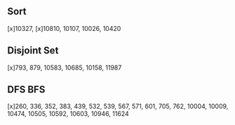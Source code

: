 ## Sort
[x]10327, [x]10810, 10107, 10026, 10420

## Disjoint Set
[x]793, 879, 10583, 10685, 10158, 11987

## DFS BFS
[x]260, 336, 352, 383, 439, 532, 539, 567, 571, 601, 705, 762, 10004, 10009, 10474, 10505, 10592, 10603, 10946, 11624

